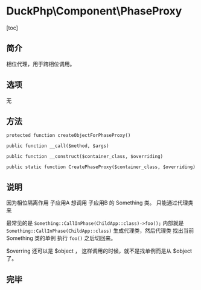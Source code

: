 # DuckPhp\Component\PhaseProxy
[toc]
## 简介

相位代理，用于跨相位调用。

## 选项

无

## 方法

    protected function createObjectForPhaseProxy()

    public function __call($method, $args)

    public function __construct($container_class, $overriding)

    public static function CreatePhaseProxy($container_class, $overriding)

## 说明

因为相位隔离作用
子应用A 想调用 子应用B 的 Something 类。 只能通过代理类来

最常见的是 `Something::CallInPhase(ChildApp::class)->foo();`
内部就是`Something::CallInPhase(ChildApp::class)` 生成代理类，然后代理类 找出当前 Something 类的单例 执行 `foo()` 之后切回来。

$overring 还可以是 $object ，  这样调用的时候，就不是找单例而是从 $object 了。

## 完毕
